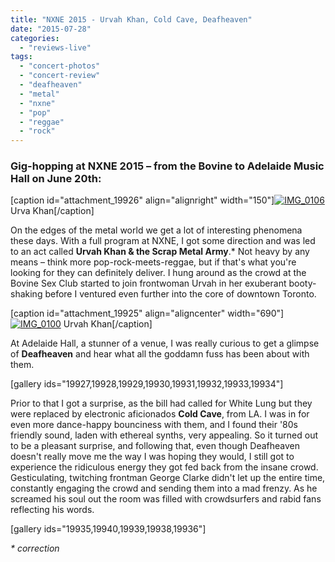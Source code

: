```yaml
---
title: "NXNE 2015 - Urvah Khan, Cold Cave, Deafheaven"
date: "2015-07-28"
categories: 
  - "reviews-live"
tags: 
  - "concert-photos"
  - "concert-review"
  - "deafheaven"
  - "metal"
  - "nxne"
  - "pop"
  - "reggae"
  - "rock"
---
```


### Gig-hopping at NXNE 2015 – from the Bovine to Adelaide Music Hall on June 20th:

\[caption id="attachment\_19926" align="alignright" width="150"\][![IMG_0106](https://hellbound.ca/wp-content/uploads/2015/07/IMG_0106-150x150.jpg)](https://hellbound.ca/wp-content/uploads/2015/07/IMG_0106.jpg) Urva Khan\[/caption\]

On the edges of the metal world we get a lot of interesting phenomena these days. With a full program at NXNE, I got some direction and was led to an act called **Urvah Khan & the Scrap Metal Army**.\* Not heavy by any means – think more pop-rock-meets-reggae, but if that's what you're looking for they can definitely deliver. I hung around as the crowd at the Bovine Sex Club started to join frontwoman Urvah in her exuberant booty-shaking before I ventured even further into the core of downtown Toronto.

\[caption id="attachment\_19925" align="aligncenter" width="690"\][![IMG_0100](https://hellbound.ca/wp-content/uploads/2015/07/IMG_0100-1024x683.jpg)](https://hellbound.ca/wp-content/uploads/2015/07/IMG_0100.jpg) Urvah Khan\[/caption\]

At Adelaide Hall, a stunner of a venue, I was really curious to get a glimpse of **Deafheaven** and hear what all the goddamn fuss has been about with them.

\[gallery ids="19927,19928,19929,19930,19931,19932,19933,19934"\]

Prior to that I got a surprise, as the bill had called for White Lung but they were replaced by electronic aficionados **Cold Cave**, from LA. I was in for even more dance-happy bounciness with them, and I found their '80s friendly sound, laden with ethereal synths, very appealing. So it turned out to be a pleasant surprise, and following that, even though Deafheaven doesn't really move me the way I was hoping they would, I still got to experience the ridiculous energy they got fed back from the insane crowd. Gesticulating, twitching frontman George Clarke didn't let up the entire time, constantly engaging the crowd and sending them into a mad frenzy. As he screamed his soul out the room was filled with crowdsurfers and rabid fans reflecting his words.

\[gallery ids="19935,19940,19939,19938,19936"\]

_\* correction_

